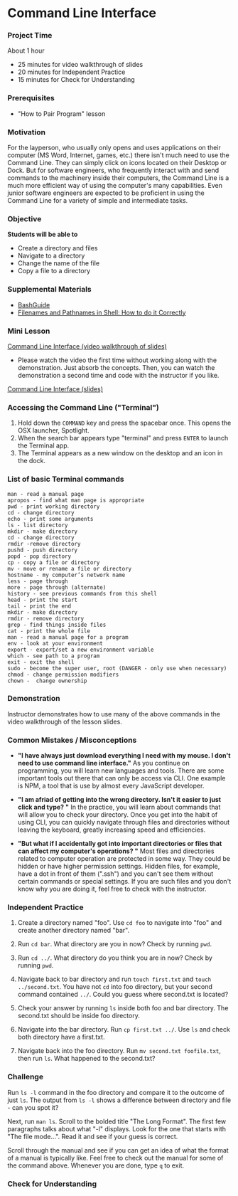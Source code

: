 # Command Line Interface

### Project Time

About 1 hour
- 25 minutes for video walkthrough of slides
- 20 minutes for Independent Practice
- 15 minutes for Check for Understanding

### Prerequisites
- "How to Pair Program" lesson

### Motivation

For the layperson, who usually only opens and uses applications on their computer (MS Word, Internet, games, etc.) there isn't much need to use the Command Line. They can simply click on icons located on their Desktop or Dock. But for software engineers, who frequently interact with and send commands to the machinery inside their computers, the Command Line is a much more efficient way of using the computer's many capabilities. Even junior software engineers are expected to be proficient in using the Command Line for a variety of simple and intermediate tasks.

### Objective

**Students will be able to**
- Create a directory and files
- Navigate to a directory
- Change the name of the file
- Copy a file to a directory

### Supplemental Materials

- [BashGuide](http://mywiki.wooledge.org/BashGuide)
- [Filenames and Pathnames in Shell: How to do it Correctly](https://www.dwheeler.com/essays/filenames-in-shell.html)

### Mini Lesson

[Command Line Interface (video walkthrough of slides)](https://drive.google.com/open?id=1ELQmWotq5CefBojysrHnqcDNV0xXutDx)
- Please watch the video the first time without working along with the demonstration. Just absorb the concepts. Then, you can watch the demonstration a second time and code with the instructor if you like.

[Command Line Interface (slides)](https://docs.google.com/presentation/d/1INKaWqRQy79seTNmRUT444e0jSDbog8NB0maeCQoGm4/edit?usp=sharing)

### Accessing the Command Line ("Terminal")
1. Hold down the `COMMAND` key and press the spacebar once. This opens the OSX launcher, Spotlight.
2. When the search bar appears type "terminal" and press `ENTER` to launch the Terminal app.
3. The Terminal appears as a new window on the desktop and an icon in the dock.

### List of basic Terminal commands

	man - read a manual page
	apropos - find what man page is appropriate
	pwd - print working directory
	cd - change directory
	echo - print some arguments
	ls - list directory
	mkdir - make directory
	cd - change directory
	rmdir -remove directory
	pushd - push directory
	popd - pop directory
	cp - copy a file or directory
	mv - move or rename a file or directory
	hostname - my computer’s network name
	less - page through
	more - page through (alternate)
	history - see previous commands from this shell
	head - print the start
	tail - print the end
	mkdir - make directory
	rmdir - remove directory
	grep - find things inside files
	cat - print the whole file
	man - read a manual page for a program
	env - look at your environment
	export - export/set a new environment variable
	which - see path to a program
	exit - exit the shell
	sudo - become the super user, root (DANGER - only use when necessary)
	chmod - change permission modifiers
	chown -  change ownership

### Demonstration

Instructor demonstrates how to use many of the above commands in the video walkthrough of the lesson slides.

### Common Mistakes / Misconceptions

- **"I have always just download everything I need with my mouse. I don't need to use command line interface."** As you continue on programming, you will learn new languages and tools. There are some important tools out there that can only be access via CLI. One example is NPM, a tool that is use by almost every JavaScript developer.

- **"I am afriad of getting into the wrong directory. Isn't it easier to just click and type? "** In the practice, you will learn about commands that will allow you to check your directory. Once you get into the habit of using CLI, you can quickly navigate through files and directories without leaving the keyboard, greatly increasing speed and efficiencies.

- **"But what if I accidentally got into important directories or files that can affect my computer's operations? "** Most files and directories related to computer operation are protected in some way. They could be hidden or have higher permission settings. Hidden files, for example, have a dot in front of them (".ssh") and you can't see them without certain commands or special settings. If you are such files and you don't know why you are doing it, feel free to check with the instructor.


### Independent Practice

1. Create a directory named "foo". Use `cd foo` to navigate into "foo" and create another directory named "bar".

2. Run `cd bar`. What directory are you in now? Check by running `pwd`.

3. Run `cd ../`. What directory do you think you are in now? Check by running `pwd`.

4. Navigate back to bar directory and run `touch first.txt` and `touch ../second.txt`. You have not `cd` into foo directory, but your second command contained `../`. Could you guess where second.txt is located?

5. Check your answer by running `ls` inside both foo and bar directory. The second.txt should be inside foo directory.

6. Navigate into the bar directory. Run `cp first.txt ../`. Use `ls` and check both directory have a first.txt.

7. Navigate back into the foo directory. Run `mv second.txt foofile.txt`, then run `ls`. What happened to the second.txt?


### Challenge

Run `ls -l` command in the foo directory and compare it to the outcome of just `ls`. The output from `ls -l` shows a difference between directory and file - can you spot it?

Next, run `man ls`. Scroll to the bolded title "The Long Format". The first few paragraphs talks about what "-l" displays. Look for the one that starts with "The file mode...". Read it and see if your guess is correct.

Scroll through the manual and see if you can get an idea of what the format of a manual is typically like. Feel free to check out the manual for some of the command above. Whenever you are done, type `q` to exit.

### Check for Understanding
